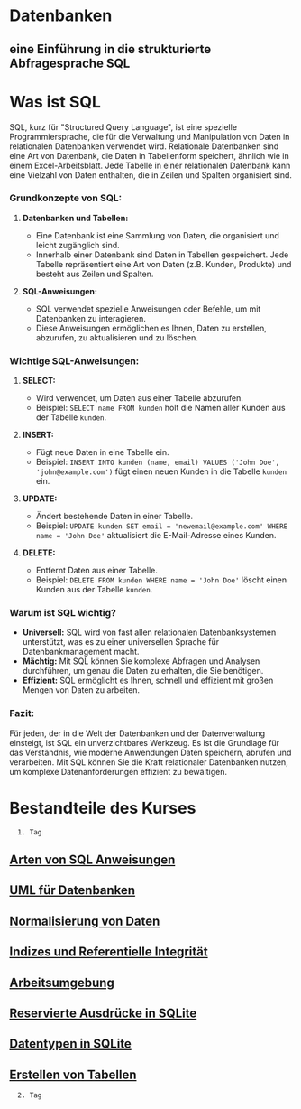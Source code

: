 # Datenbanken

## eine Einführung in die strukturierte Abfragesprache SQL

# Was ist SQL

SQL, kurz für "Structured Query Language", ist eine spezielle Programmiersprache, die für die Verwaltung und
Manipulation von Daten in relationalen Datenbanken verwendet wird. Relationale Datenbanken sind eine Art von Datenbank,
die Daten in Tabellenform speichert, ähnlich wie in einem Excel-Arbeitsblatt. Jede Tabelle in einer relationalen
Datenbank kann eine Vielzahl von Daten enthalten, die in Zeilen und Spalten organisiert sind.

### Grundkonzepte von SQL:

1. **Datenbanken und Tabellen:**
    - Eine Datenbank ist eine Sammlung von Daten, die organisiert und leicht zugänglich sind.
    - Innerhalb einer Datenbank sind Daten in Tabellen gespeichert. Jede Tabelle repräsentiert eine Art von Daten (z.B.
      Kunden, Produkte) und besteht aus Zeilen und Spalten.

2. **SQL-Anweisungen:**
    - SQL verwendet spezielle Anweisungen oder Befehle, um mit Datenbanken zu interagieren.
    - Diese Anweisungen ermöglichen es Ihnen, Daten zu erstellen, abzurufen, zu aktualisieren und zu löschen.

### Wichtige SQL-Anweisungen:

1. **SELECT:**
    - Wird verwendet, um Daten aus einer Tabelle abzurufen.
    - Beispiel: `SELECT name FROM kunden` holt die Namen aller Kunden aus der Tabelle `kunden`.

2. **INSERT:**
    - Fügt neue Daten in eine Tabelle ein.
    - Beispiel: `INSERT INTO kunden (name, email) VALUES ('John Doe', 'john@example.com')` fügt einen neuen Kunden in
      die Tabelle `kunden` ein.

3. **UPDATE:**
    - Ändert bestehende Daten in einer Tabelle.
    - Beispiel: `UPDATE kunden SET email = 'newemail@example.com' WHERE name = 'John Doe'` aktualisiert die
      E-Mail-Adresse eines Kunden.

4. **DELETE:**
    - Entfernt Daten aus einer Tabelle.
    - Beispiel: `DELETE FROM kunden WHERE name = 'John Doe'` löscht einen Kunden aus der Tabelle `kunden`.

### Warum ist SQL wichtig?

- **Universell:** SQL wird von fast allen relationalen Datenbanksystemen unterstützt, was es zu einer universellen
  Sprache für Datenbankmanagement macht.
- **Mächtig:** Mit SQL können Sie komplexe Abfragen und Analysen durchführen, um genau die Daten zu erhalten, die Sie
  benötigen.
- **Effizient:** SQL ermöglicht es Ihnen, schnell und effizient mit großen Mengen von Daten zu arbeiten.

### Fazit:

Für jeden, der in die Welt der Datenbanken und der Datenverwaltung einsteigt, ist SQL ein unverzichtbares Werkzeug. Es
ist die Grundlage für das Verständnis, wie moderne Anwendungen Daten speichern, abrufen und verarbeiten. Mit SQL können
Sie die Kraft relationaler Datenbanken nutzen, um komplexe Datenanforderungen effizient zu bewältigen.

# Bestandteile des Kurses

      1. Tag

## [Arten von SQL Anweisungen](sql_types.md)
## [UML für Datenbanken](uml_diagramme.md)
## [Normalisierung von Daten](normalization.md)
## [Indizes und Referentielle Integrität](indices_and_referential_integrity.md)
## [Arbeitsumgebung](how_we_will_work.md)
## [Reservierte Ausdrücke in SQLite](reserved_words_sqlite.md)
## [Datentypen in SQLite](daten_typen_sqlite.md)
## [Erstellen von Tabellen](create_tables.md)

      2. Tag
